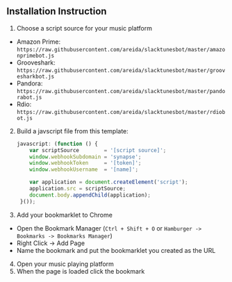 ## Installation Instruction
1. Choose a script source for your music platform
  * Amazon Prime: `https://raw.githubusercontent.com/areida/slacktunesbot/master/amazonprimebot.js`
  * Grooveshark: `https://raw.githubusercontent.com/areida/slacktunesbot/master/groovesharkbot.js`
  * Pandora: `https://raw.githubusercontent.com/areida/slacktunesbot/master/pandorabot.js`
  * Rdio: `https://raw.githubusercontent.com/areida/slacktunesbot/master/rdiobot.js`
2. Build a javscript file from this template:
    ``` javascript
    javascript: (function () {
    	var scriptSource        = '[script source]';
    	window.webhookSubdomain = 'synapse';
    	window.webhookToken     = '[token]';
    	window.webhookUsername  = '[name]';
    
        var application = document.createElement('script');
        application.src = scriptSource;
        document.body.appendChild(application);
     }());
     ```
3. Add your bookmarklet to Chrome
  * Open the Bookmark Manager (`Ctrl + Shift + O` or `Hamburger -> Bookmarks -> Bookmarks Manager`)
  * Right Click -> Add Page
  * Name the bookmark and put the bookmarklet you created as the URL
4. Open your music playing platform
5. When the page is loaded click the bookmark
